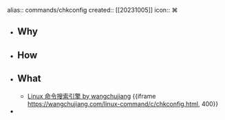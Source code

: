 alias:: commands/chkconfig
created:: [[20231005]]
icon:: ⌘
- ## Why
- ## How
- ## What
  - [Linux 命令搜索引擎 by wangchujiang](https://wangchujiang.com/linux-command/c/cat.html)
    {{iframe https://wangchujiang.com/linux-command/c/chkconfig.html, 400}}
-